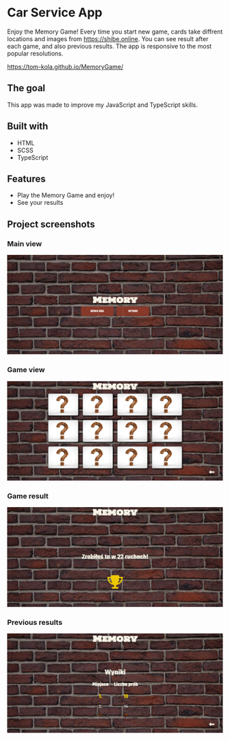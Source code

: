 # Car Service App

Enjoy the Memory Game! Every time you start new game, cards take diffrent locations and images from https://shibe.online. You can see result after each game, and also previous results. The app is responsive to the most popular resolutions.

https://tom-kola.github.io/MemoryGame/

## The goal

This app was made to improve my JavaScript and TypeScript skills.

## Built with

<ul>
<li>HTML</li>
<li>SCSS</li>
<li>TypeScript</li>
</ul>

## Features

 <ul>
 <li>Play the Memory Game and enjoy!</li>
 <li>See your results</li>
 </ul>

## Project screenshots

### Main view

 <img src="images/ScreenShots/MainView.png" >

### Game view

 <img src="images/ScreenShots/GameView.png" >

### Game result

 <img src="images/ScreenShots/Result.png" >

### Previous results

 <img src="images/ScreenShots/Results.png" >
